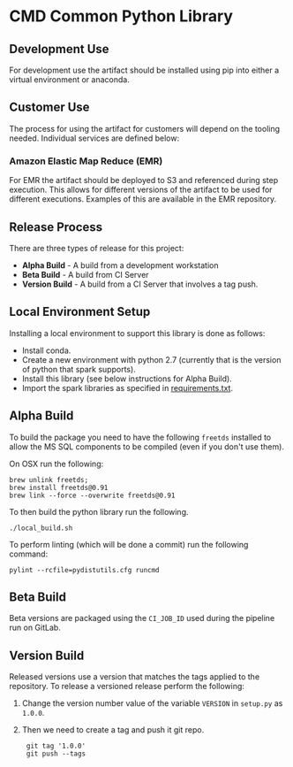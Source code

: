 
# CMD Common Python Library

## Development Use

For development use the artifact should be installed using pip into either a virtual environment or anaconda.

## Customer Use

The process for using the artifact for customers will depend on the tooling needed.  Individual services are defined below:

### Amazon Elastic Map Reduce (EMR)

For EMR the artifact should be deployed to S3 and referenced during step execution.  This allows for different versions of the artifact to be used for different executions.  Examples of this are available in the EMR repository.

## Release Process

There are three types of release for this project:

* __Alpha Build__ - A build from a development workstation
* __Beta Build__ - A build from CI Server
* __Version Build__ - A build from a CI Server that involves a tag push.

## Local Environment Setup

Installing a local environment to support this library is done as follows:

* Install conda.
* Create a new environment with python 2.7 (currently that is the version of python that spark supports).
* Install this library (see below instructions for Alpha Build).
* Import the spark libraries as specified in [requirements.txt](requirements.txt).

## Alpha Build

To build the package you need to have the following `freetds` installed to allow the MS SQL components to be compiled (even if you don't use them).

On OSX run the following:

    brew unlink freetds;
    brew install freetds@0.91
    brew link --force --overwrite freetds@0.91

To then build the python library run the following.

    ./local_build.sh

To perform linting (which will be done a commit) run the following command:

    pylint --rcfile=pydistutils.cfg runcmd

## Beta Build

Beta versions are packaged using the `CI_JOB_ID` used during the pipeline run on GitLab.

## Version Build

Released versions use a version that matches the tags applied to the repository.  To release a versioned release perform the following:

1. Change the version number value of the variable `VERSION` in `setup.py` as `1.0.0`.
2. Then we need to create a tag and push it git repo.

        git tag '1.0.0'
        git push --tags
